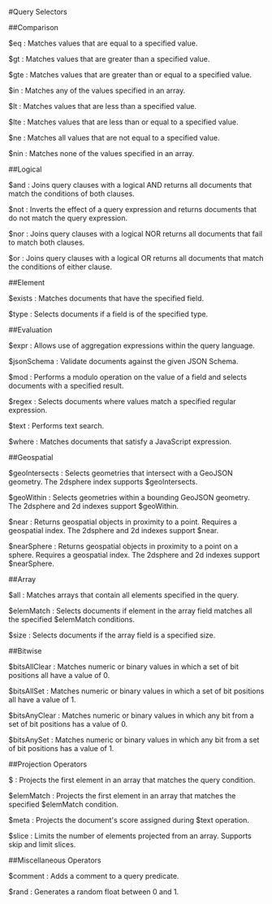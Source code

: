 #Query Selectors


##Comparison

$eq               :    Matches values that are equal to a specified value.

$gt               :    Matches values that are greater than a specified value.

$gte              :    Matches values that are greater than or equal to a specified value.

$in               :    Matches any of the values specified in an array.

$lt               :    Matches values that are less than a specified value.

$lte              :    Matches values that are less than or equal to a specified value.

$ne               :    Matches all values that are not equal to a specified value.

$nin              :    Matches none of the values specified in an array.


##Logical

$and              :    Joins query clauses with a logical AND returns all documents that match the conditions of both clauses.

$not              :    Inverts the effect of a query expression and returns documents that do not match the query expression.

$nor              :    Joins query clauses with a logical NOR returns all documents that fail to match both clauses.

$or               :    Joins query clauses with a logical OR returns all documents that match the conditions of either clause.


##Element

$exists           :      Matches documents that have the specified field.

$type             :      Selects documents if a field is of the specified type.


##Evaluation

$expr             :    Allows use of aggregation expressions within the query language.

$jsonSchema       :    Validate documents against the given JSON Schema.

$mod              :    Performs a modulo operation on the value of a field and selects documents with a specified result.

$regex            :    Selects documents where values match a specified regular expression.

$text             :    Performs text search.

$where            :    Matches documents that satisfy a JavaScript expression.


##Geospatial

$geoIntersects    :    Selects geometries that intersect with a GeoJSON geometry. The 2dsphere index supports $geoIntersects.

$geoWithin        :    Selects geometries within a bounding GeoJSON geometry. The 2dsphere and 2d indexes support $geoWithin.

$near             :    Returns geospatial objects in proximity to a point. Requires a geospatial index. The 2dsphere and 2d indexes support $near.

$nearSphere       :    Returns geospatial objects in proximity to a point on a sphere. Requires a geospatial index. The 2dsphere and 2d indexes support $nearSphere.


##Array

$all              :    Matches arrays that contain all elements specified in the query.

$elemMatch        :    Selects documents if element in the array field matches all the specified $elemMatch conditions.

$size             :    Selects documents if the array field is a specified size.


##Bitwise

$bitsAllClear     :    Matches numeric or binary values in which a set of bit positions all have a value of 0.

$bitsAllSet       :    Matches numeric or binary values in which a set of bit positions all have a value of 1.

$bitsAnyClear     :    Matches numeric or binary values in which any bit from a set of bit positions has a value of 0.

$bitsAnySet       :    Matches numeric or binary values in which any bit from a set of bit positions has a value of 1.


##Projection Operators

$                 :    Projects the first element in an array that matches the query condition.

$elemMatch        :    Projects the first element in an array that matches the specified $elemMatch condition.

$meta             :    Projects the document's score assigned during $text operation.

$slice            :    Limits the number of elements projected from an array. Supports skip and limit slices.


##Miscellaneous Operators

$comment          :    Adds a comment to a query predicate.

$rand             :    Generates a random float between 0 and 1.

